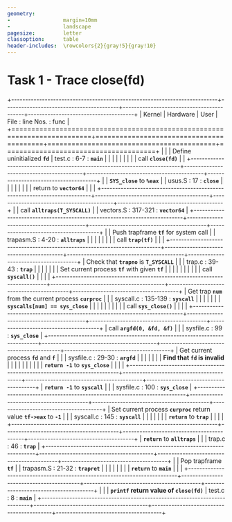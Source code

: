 ```yaml
---
geometry:
-                 margin=10mm
-                 landscape
pagesize:         letter
classoption:      table
header-includes:  \rowcolors{2}{gray!5}{gray!10}
---
```


# Task 1 - Trace close(fd)

+--------------------------------------------------------------------------+-----------------------------------------+------------------------------------------+--------------------------------------+
|                                  Kernel                                  |                Hardware                 |                   User                   |       File : line Nos. : func        |
+==========================================================================+=========================================+==========================================+======================================+
|                                                                          |                                         | Define uninitialized **`fd`**            | test.c : 6-7 : **`main`**            |
|                                                                          |                                         |                                          |                                      |
|                                                                          |                                         | call **`close(fd)`**                     |                                      |
+--------------------------------------------------------------------------+-----------------------------------------+------------------------------------------+--------------------------------------+
|                                                                          | **`SYS_close`** to **`%eax`**           |                                          | usus.S : 17 : **`close`**            |
|                                                                          |                                         |                                          |                                      |
|                                                                          | return to  **`vector64`**               |                                          |                                      |
+--------------------------------------------------------------------------+-----------------------------------------+------------------------------------------+--------------------------------------+
|                                                                          | call **`alltraps(T_SYSCALL)`**          |                                          | vectors.S : 317-321 : **`vector64`** |
+--------------------------------------------------------------------------+-----------------------------------------+------------------------------------------+--------------------------------------+
|                                                                          | Push trapframe **`tf`** for system call |                                          | trapasm.S : 4-20 : **`alltraps`**    |
|                                                                          |                                         |                                          |                                      |
|                                                                          | call **`trap(tf)`**                     |                                          |                                      |
+--------------------------------------------------------------------------+-----------------------------------------+------------------------------------------+--------------------------------------+
| Check that **`trapno`** is **`T_SYSCALL`**                               |                                         |                                          | trap.c : 39-43 : **`trap`**          |
|                                                                          |                                         |                                          |                                      |
| Set current process **`tf`** with given **`tf`**                         |                                         |                                          |                                      |
|                                                                          |                                         |                                          |                                      |
| call **`syscall()`**                                                     |                                         |                                          |                                      |
+--------------------------------------------------------------------------+-----------------------------------------+------------------------------------------+--------------------------------------+
| Get trap **`num`** from the current process **`curproc`**                |                                         |                                          | syscall.c : 135-139 : **`syscall`**  |
|                                                                          |                                         |                                          |                                      |
| **`syscalls[num] == sys_close`**                                         |                                         |                                          |                                      |
|                                                                          |                                         |                                          |                                      |
| call **`sys_close()`**                                                   |                                         |                                          |                                      |
+--------------------------------------------------------------------------+-----------------------------------------+------------------------------------------+--------------------------------------+
| call **`argfd(0, &fd, &f)`**                                             |                                         |                                          | sysfile.c : 99 : **`sys_close`**     |
+--------------------------------------------------------------------------+-----------------------------------------+------------------------------------------+--------------------------------------+
| Get current process **`fd`** and **`f`**                                 |                                         |                                          | sysfile.c : 29-30 : **`argfd`**      |
|                                                                          |                                         |                                          |                                      |
| **Find that `fd` is invalid**                                            |                                         |                                          |                                      |
|                                                                          |                                         |                                          |                                      |
| **`return -1`** to **`sys_close`**                                       |                                         |                                          |                                      |
+--------------------------------------------------------------------------+-----------------------------------------+------------------------------------------+--------------------------------------+
| **`return -1`** to **`syscall`**                                         |                                         |                                          | sysfile.c : 100 : **`sys_close`**    |
+--------------------------------------------------------------------------+-----------------------------------------+------------------------------------------+--------------------------------------+
| Set current process **`curproc`** return value **`tf->eax`** to **`-1`** |                                         |                                          | syscall.c : 145 : **`syscall`**      |
|                                                                          |                                         |                                          |                                      |
| **`return`** to **`trap`**                                               |                                         |                                          |                                      |
+--------------------------------------------------------------------------+-----------------------------------------+------------------------------------------+--------------------------------------+
| **`return`** to **`alltraps`**                                           |                                         |                                          | trap.c : 46 : **`trap`**             |
+--------------------------------------------------------------------------+-----------------------------------------+------------------------------------------+--------------------------------------+
|                                                                          | Pop trapframe **`tf`**                  |                                          | trapasm.S : 21-32 : **`trapret`**    |
|                                                                          |                                         |                                          |                                      |
|                                                                          | **`return`** to **`main`**              |                                          |                                      |
+--------------------------------------------------------------------------+-----------------------------------------+------------------------------------------+--------------------------------------+
|                                                                          |                                         | **`printf` return value of `close(fd)`** | test.c : 8 : **`main`**              |
+--------------------------------------------------------------------------+-----------------------------------------+------------------------------------------+--------------------------------------+